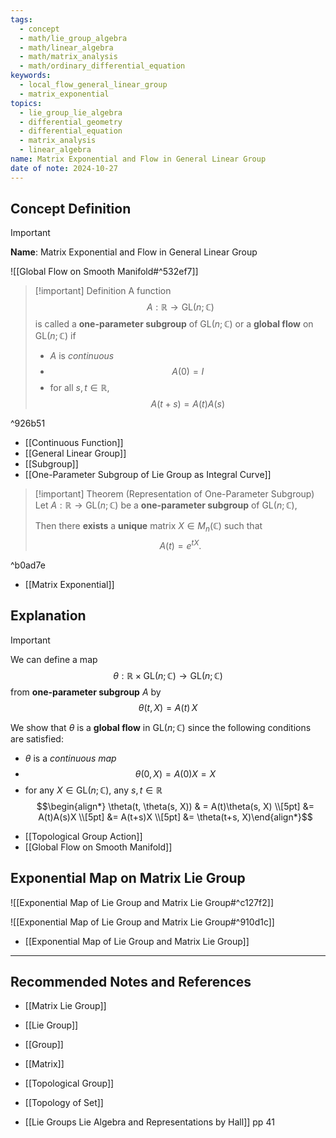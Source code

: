 ```yaml
---
tags:
  - concept
  - math/lie_group_algebra
  - math/linear_algebra
  - math/matrix_analysis
  - math/ordinary_differential_equation
keywords:
  - local_flow_general_linear_group
  - matrix_exponential
topics:
  - lie_group_lie_algebra
  - differential_geometry
  - differential_equation
  - matrix_analysis
  - linear_algebra
name: Matrix Exponential and Flow in General Linear Group
date of note: 2024-10-27
---
```


## Concept Definition

>[!important]
>**Name**: Matrix Exponential and Flow in General Linear Group

![[Global Flow on Smooth Manifold#^532ef7]]

>[!important] Definition
>A function $$A: \mathbb{R} \to \text{GL}(n; \mathbb{C})$$ is called a **one-parameter subgroup** of $\text{GL}(n; \mathbb{C})$ or a **global flow** on $\text{GL}(n; \mathbb{C})$ if
>- $A$ is *continuous*
>- $$A(0) = I$$
>- for all $s,t\in \mathbb{R}$, $$A(t+s) = A(t)A(s)$$

^926b51

- [[Continuous Function]]
- [[General Linear Group]]
- [[Subgroup]]
- [[One-Parameter Subgroup of Lie Group as Integral Curve]]

>[!important] Theorem (Representation of One-Parameter Subgroup)
>Let $A: \mathbb{R} \to \text{GL}(n; \mathbb{C})$ be a **one-parameter subgroup** of $\text{GL}(n; \mathbb{C})$, 
>
>Then there **exists** a **unique** matrix $X \in M_{n}(\mathbb{C})$ such that $$A(t) = e^{tX}.$$

^b0ad7e

- [[Matrix Exponential]]


## Explanation

>[!important]
>We can define  a map $$\theta: \mathbb{R} \times \text{GL}(n;\mathbb{C}) \to \text{GL}(n;\mathbb{C})$$ from  **one-parameter subgroup** $A$ by $$\theta(t, X)= A(t)\,X$$
>
>We show that $\theta$ is a **global flow** in $\text{GL}(n; \mathbb{C})$ since the following conditions are satisfied:
>- $\theta$ is a *continuous map*
>- $$\theta(0, X) = A(0)X = X$$
>- for any $X\in \text{GL}(n; \mathbb{C})$, any $s,t\in \mathbb{R}$ $$\begin{align*} \theta(t, \theta(s, X)) & = A(t)\theta(s, X) \\[5pt] &= A(t)A(s)X \\[5pt] &= A(t+s)X \\[5pt] &= \theta(t+s, X)\end{align*}$$

- [[Topological Group Action]]
- [[Global Flow on Smooth Manifold]]

## Exponential Map on Matrix Lie Group

![[Exponential Map of Lie Group and Matrix Lie Group#^c127f2]]

![[Exponential Map of Lie Group and Matrix Lie Group#^910d1c]]

- [[Exponential Map of Lie Group and Matrix Lie Group]]




-----------
##  Recommended Notes and References



- [[Matrix Lie Group]]
- [[Lie Group]]
- [[Group]]
- [[Matrix]]

- [[Topological Group]]
- [[Topology of Set]]

- [[Lie Groups Lie Algebra and Representations by Hall]] pp 41